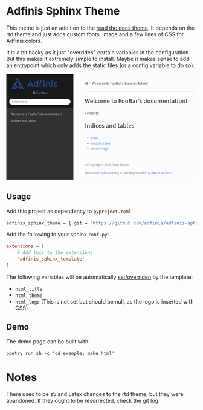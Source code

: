 # Adfinis Sphinx Theme

This theme is just an addition to the [read the docs theme](https://sphinx-rtd-theme.readthedocs.io/).
It depends on the rtd theme and just adds custom fonts, image and a few lines of CSS for Adfinis colors.

It is a bit hacky as it just "overrides" certain variables in the configuration.
But this makes it extremely simple to install.
Maybe it makes sense to add an entrypoint which only adds the static files (or a config variable to do so).

![Adfinis Sphinx Theme Example](./example/index.png)

## Usage

Add this project as dependency to `pyproject.toml`:
```bash
adfinis_sphinx_theme = { git = "https://github.com/adfinis/adfinis-sphinx-template.git", branch = "main" }
```

Add the following to your sphinx `conf.py`:

```ini
extensions = [
    # Add this to the extensions
    'adfinis_sphinx_template',
]
```

The following variables will be automatically [set/overriden](adfinis_sphinx_theme/__init__.py) by the template:
- `html_title`
- `html_theme`
- `html_logo` (This is not set but should be null, as the logo is inserted with CSS)

## Demo

The demo page can be built with:

    poetry run sh -c 'cd example; make html'

# Notes

There used to be s5 and Latex changes to the rtd theme, but they were abandoned.
If they ought to be resurrected, check the git log.
